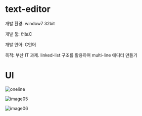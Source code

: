 # text-editor

개발 환경: window7 32bit

개발 툴: 터보C

개발 언어: C언어

목적: 부산 IT 과제. linked-list 구조를 활용하여 multi-line 에디터 만들기


# UI
![oneline](https://user-images.githubusercontent.com/28644565/136660811-91377f9e-5689-4a84-81a1-c8f23194bd4a.png)

![image05](https://user-images.githubusercontent.com/28644565/136661073-7ce2ca24-082c-4946-a46c-d0e4e01aaf05.png)

![image06](https://user-images.githubusercontent.com/28644565/136661076-c2cf93aa-ed2d-47ea-ade3-45be417f6426.png)
